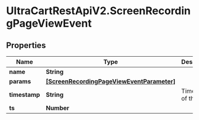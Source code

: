 # UltraCartRestApiV2.ScreenRecordingPageViewEvent

## Properties
Name | Type | Description | Notes
------------ | ------------- | ------------- | -------------
**name** | **String** |  | [optional] 
**params** | [**[ScreenRecordingPageViewEventParameter]**](ScreenRecordingPageViewEventParameter.md) |  | [optional] 
**timestamp** | **String** | Timestamp of the event | [optional] 
**ts** | **Number** |  | [optional] 


